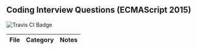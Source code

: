 ## Coding Interview Questions (ECMAScript 2015)

<img src="https://travis-ci.org/HIROSN/coding-interviews-es6.svg" alt="Travis CI Badge"></img>

File | Category | Notes
:--- | :------- | :----
